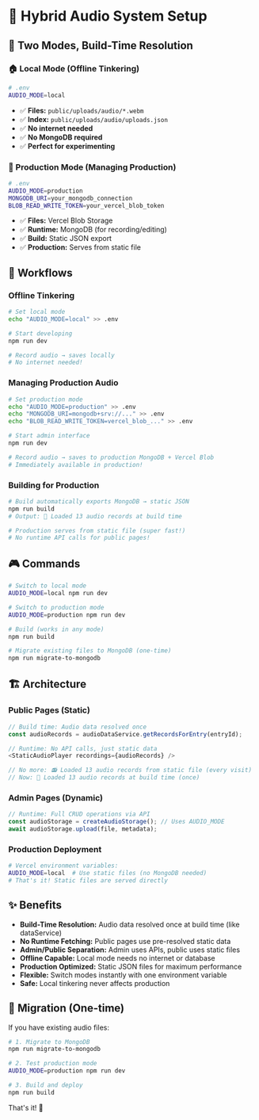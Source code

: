 # 🎵 Hybrid Audio System Setup

## **🎯 Two Modes, Build-Time Resolution**

### **🏠 Local Mode (Offline Tinkering)**
```bash
# .env
AUDIO_MODE=local
```
- ✅ **Files:** `public/uploads/audio/*.webm`
- ✅ **Index:** `public/uploads/audio/uploads.json`
- ✅ **No internet needed**
- ✅ **No MongoDB required**
- ✅ **Perfect for experimenting**

### **🚀 Production Mode (Managing Production)**
```bash
# .env
AUDIO_MODE=production
MONGODB_URI=your_mongodb_connection
BLOB_READ_WRITE_TOKEN=your_vercel_blob_token
```
- ✅ **Files:** Vercel Blob Storage
- ✅ **Runtime:** MongoDB (for recording/editing)
- ✅ **Build:** Static JSON export
- ✅ **Production:** Serves from static file

## **🔄 Workflows**

### **Offline Tinkering**
```bash
# Set local mode
echo "AUDIO_MODE=local" >> .env

# Start developing
npm run dev

# Record audio → saves locally
# No internet needed!
```

### **Managing Production Audio**
```bash
# Set production mode
echo "AUDIO_MODE=production" >> .env
echo "MONGODB_URI=mongodb+srv://..." >> .env
echo "BLOB_READ_WRITE_TOKEN=vercel_blob_..." >> .env

# Start admin interface
npm run dev

# Record audio → saves to production MongoDB + Vercel Blob
# Immediately available in production!
```

### **Building for Production**
```bash
# Build automatically exports MongoDB → static JSON
npm run build
# Output: 🎵 Loaded 13 audio records at build time

# Production serves from static file (super fast!)
# No runtime API calls for public pages!
```

## **🎮 Commands**

```bash
# Switch to local mode
AUDIO_MODE=local npm run dev

# Switch to production mode  
AUDIO_MODE=production npm run dev

# Build (works in any mode)
npm run build

# Migrate existing files to MongoDB (one-time)
npm run migrate-to-mongodb
```

## **🏗️ Architecture**

### **Public Pages (Static)**
```typescript
// Build time: Audio data resolved once
const audioRecords = audioDataService.getRecordsForEntry(entryId);

// Runtime: No API calls, just static data
<StaticAudioPlayer recordings={audioRecords} />

// No more: 📻 Loaded 13 audio records from static file (every visit)
// Now: 🎵 Loaded 13 audio records at build time (once)
```

### **Admin Pages (Dynamic)**
```typescript
// Runtime: Full CRUD operations via API
const audioStorage = createAudioStorage(); // Uses AUDIO_MODE
await audioStorage.upload(file, metadata);
```

### **Production Deployment**
```bash
# Vercel environment variables:
AUDIO_MODE=local  # Use static files (no MongoDB needed)
# That's it! Static files are served directly
```

## **✨ Benefits**

- **Build-Time Resolution:** Audio data resolved once at build time (like dataService)
- **No Runtime Fetching:** Public pages use pre-resolved static data
- **Admin/Public Separation:** Admin uses APIs, public uses static files
- **Offline Capable:** Local mode needs no internet or database
- **Production Optimized:** Static JSON files for maximum performance
- **Flexible:** Switch modes instantly with one environment variable
- **Safe:** Local tinkering never affects production

## **🔧 Migration (One-time)**

If you have existing audio files:
```bash
# 1. Migrate to MongoDB
npm run migrate-to-mongodb

# 2. Test production mode
AUDIO_MODE=production npm run dev

# 3. Build and deploy
npm run build
```

That's it! 🎉
